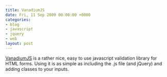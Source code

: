 ```yaml
---
title: VanadiumJS
date: Fri, 11 Sep 2009 00:00:00 +0000
categories:
- blog
- javascript
- jquery
- web
layout: post
---
```


[VanadiumJS](http://vanadiumjs.com/) is a rather nice, easy to use javascript validation library for HTML forms. Using it is as simple as including the .js file (and jQuery) and adding classes to your inputs.



